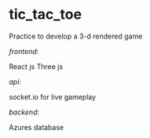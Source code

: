 # tic_tac_toe

Practice to develop a 3-d rendered game

_frontend_:

React js
Three js

_api_:

socket.io for live gameplay

_backend_:

Azures database
